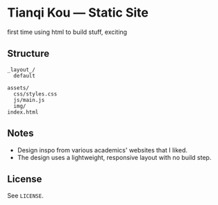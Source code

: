 # Tianqi Kou — Static Site

first time using html to build stuff, exciting

## Structure

```
_layout_/
  default
  
assets/
  css/styles.css
  js/main.js
  img/
index.html
```

## Notes

- Design inspo from various academics' websites that I liked.
- The design uses a lightweight, responsive layout with no build step.

## License

See `LICENSE`.

